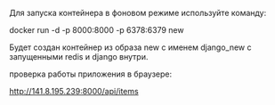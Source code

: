 Для запуска контейнера в фоновом режиме используйте команду:

docker run -d -p 8000:8000 -p 6378:6379 new

Будет создан контейнер из образа new с именем django_new с запущенными redis и  django внутри.

проверка работы приложения в браузере:

http://141.8.195.239:8000/api/items



